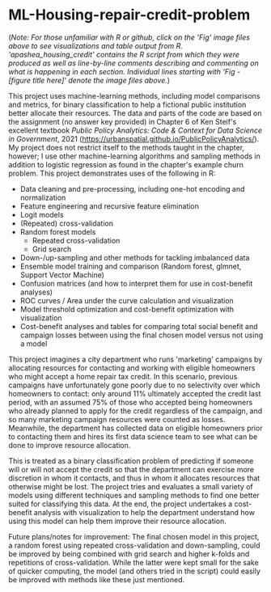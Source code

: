 # ML-Housing-repair-credit-problem
(*Note: For those unfamiliar with R or github, click on the 'Fig' image files above to see visualizations and table output from R. 'apashea_housing_credit' contains the R script from which they were produced as well as line-by-line comments describing and commenting on what is happening in each section. Individual lines starting with 'Fig - [figure title here]' denote the image files above.*)

This project uses machine-learning methods, including model comparisons and metrics, for binary classification to help a fictional public institution better allocate their resources. The data and parts of the code are based on the assignment (no answer key provided) in Chapter 6 of Ken Steif's excellent textbook *Public Policy Analytics: Code & Context for Data Science in Government*, 2021 (https://urbanspatial.github.io/PublicPolicyAnalytics/). My project does not restrict itself to the methods taught in the chapter, however; I use other machine-learning algorithms and sampling methods in addition to logistic regression as found in the chapter's example churn problem. This project demonstrates uses of the following in R:
- Data cleaning and pre-processing, including one-hot encoding and normalization
- Feature engineering and recursive feature elimination
- Logit models
- (Repeated) cross-validation
- Random forest models
    - Repeated cross-validation
    - Grid search
- Down-/up-sampling and other methods for tackling imbalanced data
- Ensemble model training and comparison (Random forest, glmnet, Support Vector Machine)
- Confusion matrices (and how to interpret them for use in cost-benefit analyses)
- ROC curves / Area under the curve calculation and visualization
- Model threshold optimization and cost-benefit optimization with visualization
- Cost-benefit analyses and tables for comparing total social benefit and campaign losses between using the final chosen model versus not using a model


This project imagines a city department who runs 'marketing' campaigns by allocating resources for contacting and working with eligible homeowners who might accept a home repair tax credit. In this scenario, previous campaigns have unfortunately gone poorly due to no selectivity over which homeowners to contact: only around 11% ultimately accepted the credit last period, with an assumed 75% of those who accepted being homeowners who already planned to apply for the credit regardless of the campaign, and so many marketing campaign resources were counted as losses. Meanwhile, the department has collected data on eligible homeowners prior to contacting them and hires its first data science team to see what can be done to improve resource allocation.

This is treated as a binary classification problem of predicting if someone will or will not accept the credit so that the department can exercise more discretion in whom it contacts, and thus in whom it allocates resources that otherwise might be lost. The project tries and evaluates a small variety of models using different techniques and sampling methods to find one better suited for classifying this data. At the end, the project undertakes a cost-benefit analysis with visualization to help the department understand how using this model can help them improve their resource allocation.

Future plans/notes for improvement: 
The final chosen model in this project, a random forest using repeated cross-validation and down-sampling, could be improved by being combined with grid search and higher k-folds and repetitions of cross-validation. While the latter were kept small for the sake of quicker computing, the model (and others tried in the script) could easily be improved with methods like these just mentioned.

